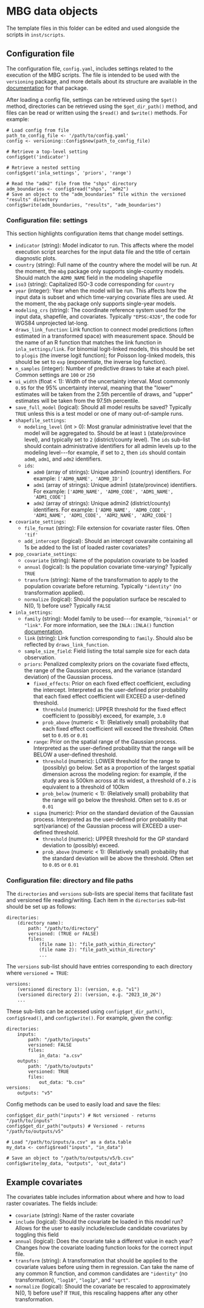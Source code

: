 # MBG data objects

The template files in this folder can be edited and used alongside the scripts in `inst/scripts`.

## Configuration file

The configuration file, `config.yaml`, includes settings related to the execution of the MBG scripts. The file is intended to be used with the `versioning` package, and more details about its structure are available in the [documentation](https://github.com/henryspatialanalysis/versioning) for that package.

After loading a config file, settings can be retrieved using the `$get()` method, directories can be retrieved using the `$get_dir_path()` method, and files can be read or written using the `$read()` and `$write()` methods. For example:

```
# Load config from file
path_to_config_file <- '/path/to/config.yaml'
config <- versioning::Config$new(path_to_config_file)

# Retrieve a top-level setting
config$get('indicator')

# Retrieve a nested setting
config$get('inla_settings', 'priors', 'range')

# Read the "adm2" file from the "shps" directory
adm_boundaries <- config$read("shps", "adm2")
# Save an object to the "adm_boundaries" file within the versioned "results" directory
config$write(adm_boundaries, "results", "adm_boundaries")
```


### Configuration file: settings

This section highlights configuration items that change model settings.

- `indicator` (string): Model indicator to run. This affects where the model execution script searches for the input data file and the title of certain diagnostic plots.
- `country` (string): Full name of the country where the model will be run. At the moment, the `mbg` package only supports single-country models. Should match the `ADM0_NAME` field in the modeling shapefile
- `iso3` (string): Capitalized ISO-3 code corresponding for `country`
- `year` (integer): Year when the model will be run. This affects how the input data is subset and which time-varying covariate files are used. At the moment, the `mbg` package only supports single-year models.
- `modeling_crs` (string): The coordinate reference system used for the input data, shapefile, and covariates. Typically `"EPSG:4326"`, the code for WGS84 unprojected lat-long.
- `draws_link_function`: Link function to connect model predictions (often estimated in a transformed space) with measurement space. Should be the name of an R function that matches the link function in `inla_settings/link`. For binomial logit-linked models, this should be set to `plogis` (the inverse logit function); for Poisson log-linked models, this should be set to `exp` (exponentiate, the inverse log function).
- `n_samples` (integer): Number of predictive draws to take at each pixel. Common settings are `100` or `250`
- `ui_width` (float < 1): Width of the uncertainty interval. Most commonly `0.95` for the 95% uncertainty interval, meaning that the "lower" estimates will be taken from the 2.5th percentile of draws, and "upper" estimates will be taken from the 97.5th percentile.
- `save_full_model` (logical): Should all model results be saved? Typically `TRUE` unless this is a test model or one of many out-of-sample runs.
- `shapefile_settings`:
  - `modeling_level` (int > 0): Most granular administrative level that the model will be aggregated to. Should be at least `1` (state/province level), and typically set to `2` (district/county level). The `ids` sub-list should contain administrative identifiers for all admin levels up to the modeling level---for example, if set to `2`, then `ids` should contain `adm0`, `adm1`, and `adm2` identifiers.
  - `ids`:
    - `adm0` (array of strings): Unique admin0 (country) identifiers. For example: `['ADM0_NAME', 'ADM0_ID']`
    - `adm1` (array of strings): Unique admin1 (state/province) identifiers. For example: `['ADM0_NAME', 'ADM0_CODE', 'ADM1_NAME', 'ADM1_CODE']`
    - `adm2` (array of strings): Unique admin2 (district/county) identifiers. For example: `['ADM0_NAME', 'ADM0_CODE', 'ADM1_NAME', 'ADM1_CODE', 'ADM2_NAME', 'ADM2_CODE']`
- `covariate_settings`:
  - `file_format` (string): File extension for covariate raster files. Often `'tif'` 
  - `add_intercept` (logical): Should an intercept covaraite containing all 1s be added to the list of loaded raster covariates?
- `pop_covariate_settings`:
  - `covariate` (string): Name of the population covariate to be loaded
  - `annual` (logical): Is the population covariate time-varying? Typically `TRUE`
  - `transform` (string): Name of the transformation to apply to the population covariate before returning. Typically `"identity"` (no transformation applied).
  - `normalize` (logical): Should the population surface be rescaled to N(0, 1) before use? Typically `FALSE` 
- `inla_settings`:
  - `family` (string): Model family to be used---for example, `"binomial"` or `"link"`. For more information, see the `INLA::INLA()` function [documentation](https://rdrr.io/github/andrewzm/INLA/man/inla.html).
  - `link` (string): Link function corresponding to `family`. Should also be reflected by `draws_link_function`.
  - `sample_size_field`: Field listing the total sample size for each data observation.
  - `priors`: Penalized complexity priors on the covariate fixed effects, the range of the Gaussian process, and the variance (standard deviation) of the Gaussian process.
    - `fixed_effects`: Prior on each fixed effect coefficient, excluding the intercept. Interpreted as the user-defined prior probability that each fixed effect coefficient will EXCEED a user-defined threshold.
      - `threshold` (numeric): UPPER threshold for the fixed effect coefficient to (possibly) exceed, for example, `3.0`
      - `prob_above` (numeric < 1): (Relatively small) probability that each fixed effect coefficient will exceed the threshold. Often set to `0.05` or `0.01`
    - `range`: Prior on the spatial range of the Gaussian process. Interpreted as the user-defined probability that the range will be BELOW a user-defined threshold.
      - `threshold` (numeric): LOWER threshold for the range to (possibly) go below. Set as a proportion of the largest spatial dimension across the modeling region: for example, if the study area is 500km across at its widest, a threshold of `0.2` is equivalent to a threshold of 100km
      - `prob_below` (numeric < 1): (Relatively small) probability that the range will go below the threshold. Often set to `0.05` or `0.01`
    - `sigma` (numeric): Prior on the standard deviation of the Gaussian process. Interpreted as the user-defined prior probability that sqrt(variance) of the Gaussian process will EXCEED a user-defined threshold. 
      - `threshold` (numeric): UPPER threshold for the GP standard deviation to (possibly) exceed.
      - `prob_above` (numeric < 1): (Relatively small) probability that the standard deviation will be above the threshold. Often set to `0.05` or `0.01`


### Configuration file: directory and file paths

The `directories` and `versions` sub-lists are special items that facilitate fast and versioned file reading/writing. Each item in the `directories` sub-list should be set up as follows:

```
directories:
    (directory name):
        path: "/path/to/directory"
        versioned: (TRUE or FALSE)
        files:
            (file name 1): "file_path_within_directory"
            (file name 2): "file_path_within_directory"
            ...
```

The `versions` sub-list should have entries corresponding to each directory where `versioned = TRUE`:

```
versions:
    (versioned directory 1): (version, e.g. "v1")
    (versioned directory 2): (version, e.g. "2023_10_26")
    ...
```

These sub-lists can be accessed using `config$get_dir_path()`, `config$read()`, and `config$write()`. For example, given the config:
```
directories:
    inputs:
        path: "/path/to/inputs"
        versioned: FALSE
        files:
            in_data: "a.csv"
    outputs:
        path: "/path/to/outputs"
        versioned: TRUE
        files:
            out_data: "b.csv"
versions:
    outputs: "v5"
```

Config methods can be used to easily load and save the files:

```
config$get_dir_path("inputs") # Not versioned - returns "/path/to/inputs"
config$get_dir_path("outputs) # Versioned - returns "/path/to/outputs/v5"

# Load "/path/to/inputs/a.csv" as a data.table
my_data <- config$read("inputs", "in_data") 

# Save an object to "/path/to/outputs/v5/b.csv"
config$write(my_data, "outputs", 'out_data")
```


## Example covariates

The covariates table includes information about where and how to load raster covariates. The fields include:

- `covariate` (string): Name of the raster covariate
- `include` (logical): Should the covariate be loaded in this model run? Allows for the user to easily include/exclude candidate covariates by toggling this field
-  `annual` (logical): Does the covariate take a different value in each year? Changes how the covariate loading function looks for the correct input file.
- `transform` (string): A transformation that should be applied to the covariate values before using them in regression. Can take the name of any common R function, and common candidates are `"identity"` (no transformation), `"log10"`, `"log1p"`, and `"sqrt"`.
- `normalize` (logical): Should the covariate be rescaled to approximately N(0, 1) before use? If `TRUE`, this rescaling happens after any other transformation.
